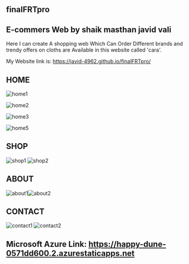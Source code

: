 ## finalFRTpro
## E-commers Web by shaik masthan javid vali


Here I can create A shopping web Which Can Order Different brands and trendy offers on cloths are Available in this website called 'cara'.


My Website link is: https://javid-4962.github.io/finalFRTpro/


## HOME
![home1](https://user-images.githubusercontent.com/111061547/197750232-c6552524-a6f9-4040-ab2c-fa123444c4a0.PNG)

![home2](https://user-images.githubusercontent.com/111061547/197750246-2a08ea63-6a69-4c78-a721-3d4e520d406d.PNG)

![home3](https://user-images.githubusercontent.com/111061547/197750254-208202ad-f83d-4455-8f82-97ac8c0a420e.PNG)

![home5](https://user-images.githubusercontent.com/111061547/197750267-d3d9321e-58ee-443a-812b-a289e6e769d6.PNG)


## SHOP
![shop1](https://user-images.githubusercontent.com/111061547/197750310-716794a3-fbea-4121-a93f-3b7b2691c540.PNG)
![shop2](https://user-images.githubusercontent.com/111061547/197750326-0b8737cd-83ac-4598-a488-4965b1450efb.PNG)

## ABOUT
![about1](https://user-images.githubusercontent.com/111061547/197750367-cb74e1ae-c238-4f99-874a-f49c3e4fdf28.PNG)![about2](https://user-images.githubusercontent.com/111061547/197750374-e09a0705-7cbb-400c-afbd-5f9ae6b0ebfd.PNG)

## CONTACT
![contact1](https://user-images.githubusercontent.com/111061547/197750690-4c1d01db-c943-456c-af25-4e99c8a56cc1.PNG)
![contact2](https://user-images.githubusercontent.com/111061547/197750701-7591e16e-6896-4783-b572-3180dc75eaed.PNG)



## Microsoft Azure Link: https://happy-dune-0571dd600.2.azurestaticapps.net
